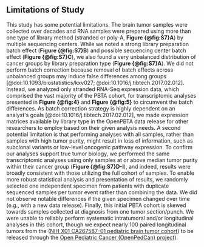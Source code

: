 ## Limitations of Study

This study has some potential limitations.
The brain tumor samples were collected over decades and RNA samples were prepared using more than one type of library method (stranded or poly-A, **Figure {@fig:S7}A**) by multiple sequencing centers.
While we noted a strong library preparation batch effect (**Figure {@fig:S7}B**) and possible sequencing center batch effect (**Figure {@fig:S7}C**), we also found a very unbalanced distribution of cancer groups by library preparation type (**Figure {@fig:S7}A**).
We did not perform batch correction because removal of batch effects across unbalanced groups may induce false differences among groups [@doi:10.1093/biostatistics/kxv027; @doi:10.1016/j.tibtech.2017.02.012]. 
Instead, we analyzed only stranded RNA-Seq expression data, which comprised the vast majority of the PBTA cohort, for transcriptomic analyses presented in **Figure {@fig:4}** and **Figure {@fig:5}** to circumvent the batch differences.
As batch correction strategy is highly dependent on an analyst's goals [@doi:10.1016/j.tibtech.2017.02.012], we made expression matrices available by library type in the OpenPBTA data release for other researchers to employ based on their given analysis needs. 
A second potential limitation is that performing analyses with all samples, rather than samples with high tumor purity, might result in loss of information, such as subclonal variants or low-level oncogenic pathway expression.
To confirm our analyses support true tumor biology, we performed the same transcriptomic analyses using only samples at or above median tumor purity within their cancer group (**Figure {@fig:S7}D-I**), and indeed, results were broadly consistent with those utilizing the full cohort of samples.
To enable more robust statistical analysis and presentation of results, we randomly selected one independent specimen from patients with duplicate sequenced samples per tumor event rather than combining the data. 
We did not observe notable differences if the given specimen changed over time (e.g., with a new data release).
Finally, this initial PBTA cohort is skewed towards samples collected at diagnosis from one tumor section/punch.
We were unable to reliably perform systematic intratumoral and/or longitudinal analyses in this cohort, though we expect nearly 100 paired longitudinal tumors from the ([NIH X01 CA267587-01 pediatric brain tumor cohort](https://commonfund.nih.gov/kidsfirst/2021X01projects#FY21_Resnick)) to be released through the [Open Pediatric Cancer (OpenPedCan) project](https://github.com/PediatricOpenTargets/OpenPedCan-analysis)).
